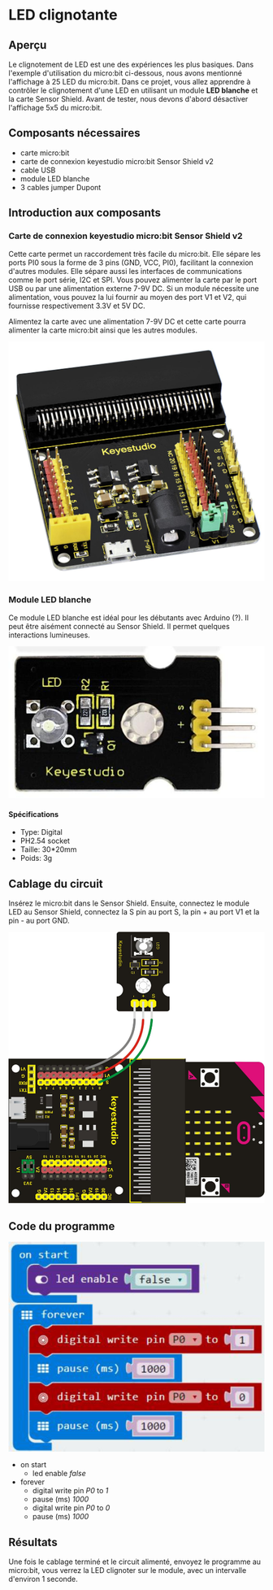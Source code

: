 # LED clignotante

## Aperçu

Le clignotement de LED est une des expériences les plus basiques. Dans l'exemple d'utilisation du micro:bit ci-dessous, nous avons mentionné l'affichage à 25 LED du micro:bit. Dans ce projet, vous allez apprendre à contrôler le clignotement d'une LED en utilisant un module **LED blanche** et la carte Sensor Shield. Avant de tester, nous devons d'abord désactiver l'affichage 5x5 du micro:bit.

## Composants nécessaires

- carte micro:bit
- carte de connexion keyestudio micro:bit Sensor Shield v2
- cable USB
- module LED blanche
- 3 cables jumper Dupont

## Introduction aux composants

### Carte de connexion keyestudio micro:bit Sensor Shield v2

Cette carte permet un raccordement très facile du micro:bit. Elle sépare les ports PI0 sous la forme de 3 pins (GND, VCC, PI0), facilitant la connexion d'autres modules. Elle sépare aussi les interfaces de communications comme le port série, I2C et SPI. Vous pouvez alimenter la carte par le port USB ou par une alimentation externe 7-9V DC. Si un module nécessite une alimentation, vous pouvez la lui fournir au moyen des port V1 et V2, qui fournisse respectivement 3.3V et 5V DC.

Alimentez la carte avec une alimentation 7-9V DC et cette carte pourra alimenter la carte micro:bit ainsi que les autres modules.

![Sensor Shield](images/MicrobitSensorShieldV2.png)

### Module LED blanche

Ce module LED blanche est idéal pour les débutants avec Arduino (?). Il peut être aisément connecté au Sensor Shield. Il permet quelques interactions lumineuses.

![Module LED](images/WhiteLedModule.png)

#### Spécifications

- Type: Digital
- PH2.54 socket
- Taille: 30*20mm
- Poids: 3g

## Cablage du circuit

Insérez le micro:bit dans le Sensor Shield.
Ensuite, connectez le module LED au Sensor Shield, connectez la S pin au port S, la pin + au port V1 et la pin - au port GND.

![Circuit](images/LedBlinkCircuit.png)

## Code du programme

![Code](images/LedBlinkCode.png)

- on start
  - led enable *false*
- forever
  - digital write pin *P0* to *1*
  - pause (ms) *1000*
  - digital write pin *P0* to *0*
  - pause (ms) *1000*

## Résultats

Une fois le cablage terminé et le circuit alimenté, envoyez le programme au micro:bit, vous verrez la LED clignoter sur le module, avec un intervalle d'environ 1 seconde.
